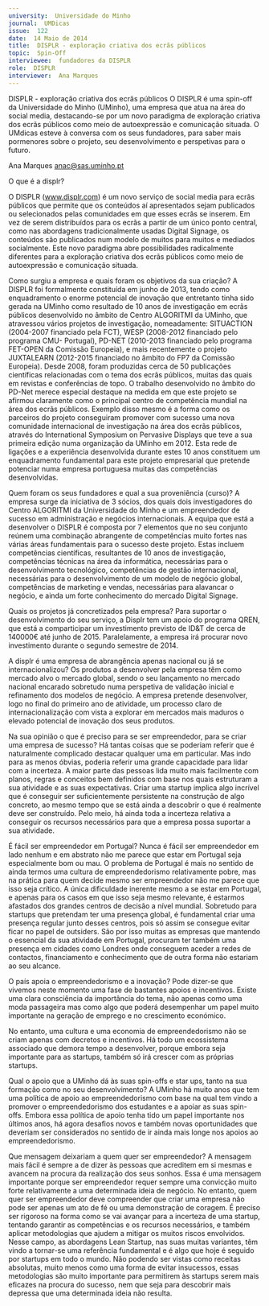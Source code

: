 ```yaml
---
university:  Universidade do Minho
journal:  UMDicas
issue:  122
date:  14 Maio de 2014
title:  DISPLR - exploração criativa dos ecrãs públicos
topic:  Spin-Off
interviewee:  fundadores da DISPLR 
role:  DISPLR
interviewer:  Ana Marques
---
```

 

 DISPLR - exploração criativa dos ecrãs públicos O DISPLR é uma spin-off da Universidade do Minho (UMinho), uma empresa que atua na área do social media, destacando-se por um novo paradigma de exploração criativa dos ecrãs públicos como meio de autoexpressão e comunicação situada. O UMdicas esteve à conversa com os seus fundadores, para saber mais pormenores sobre o projeto, seu desenvolvimento e perspetivas para o futuro.

 Ana Marques 
 anac@sas.uminho.pt 

 O que é a displr?

 O DISPLR (www.displr.com) é um novo serviço de social media para ecrãs públicos que permite que os conteúdos aí apresentados sejam publicados ou selecionados pelas comunidades em que esses ecrãs se inserem. Em vez de serem distribuídos para os ecrãs a partir de um único ponto central, como nas abordagens tradicionalmente usadas Digital Signage, os conteúdos são publicados num modelo de muitos para muitos e mediados socialmente. Este novo paradigma abre possibilidades radicalmente diferentes para a exploração criativa dos ecrãs públicos como meio de autoexpressão e comunicação situada.

 Como surgiu a empresa e quais foram os objetivos da sua criação?
 A DISPLR foi formalmente constituída em junho de 2013, tendo como enquadramento o enorme potencial de inovação que entretanto tinha sido gerada na UMinho como resultado de 10 anos de investigação em ecrãs públicos desenvolvido no âmbito de Centro ALGORITMI da UMinho, que atravessou vários projetos de investigação, nomeadamente: SITUACTION (2004-2007 financiado pela FCT), WESP (2008-2012 financiado pelo programa CMU- Portugal), PD-NET (2010-2013 financiado pelo programa FET-OPEN da Comissão Europeia), e mais recentemente o projeto JUXTALEARN (2012-2015 financiado no âmbito do FP7 da Comissão Europeia). Desde 2008, foram produzidas cerca de 50 publicações científicas relacionadas com o tema dos ecrãs públicos, muitas das quais em revistas e conferências de topo. O trabalho desenvolvido no âmbito do PD-Net merece especial destaque na medida em que este projeto se afirmou claramente como o principal centro de competência mundial na área dos ecrãs públicos. Exemplo disso mesmo é a forma como os parceiros do projeto conseguiram promover com sucesso uma nova comunidade internacional de investigação na área dos ecrãs públicos, através do International Symposium on Pervasive Displays que teve a sua primeira edição numa organização da UMinho em 2012. Esta rede de ligações e a experiência desenvolvida durante estes 10 anos constituem um enquadramento fundamental para este projeto empresarial que pretende potenciar numa empresa portuguesa muitas das competências desenvolvidas.

 Quem foram os seus fundadores e qual a sua proveniência (curso)?
 A empresa surge da iniciativa de 3 sócios, dos quais dois investigadores do Centro ALGORITMI da Universidade do Minho e um empreendedor de sucesso em administração e negócios internacionais.
 A equipa que está a desenvolver o DISPLR é composta por 7 elementos que no seu conjunto reúnem uma combinação abrangente de competências muito fortes nas várias áreas fundamentais para o sucesso deste projeto. Estas incluem competências científicas, resultantes de 10 anos de investigação, competências técnicas na área da informática, necessárias para o desenvolvimento tecnológico, competências de gestão internacional, necessárias para o desenvolvimento de um modelo de negócio global, competências de marketing e vendas, necessárias para alavancar o negócio, e ainda um forte conhecimento do mercado Digital Signage.

 Quais os projetos já concretizados pela empresa?
 Para suportar o desenvolvimento do seu serviço, a Displr tem um apoio do programa QREN, que está a comparticipar um investimento previsto de ID&T de cerca de 140000€ até junho de 2015. Paralelamente, a empresa irá procurar novo investimento durante o segundo semestre de 2014.

 A displr é uma empresa de abrangência apenas nacional ou já se internacionalizou?
 Os produtos a desenvolver pela empresa têm como mercado alvo o mercado global, sendo o seu lançamento no mercado nacional encarado sobretudo numa perspetiva de validação inicial e refinamento dos modelos de negócio. A empresa pretende desenvolver, logo no final do primeiro ano de atividade, um processo claro de internacionalização com vista a explorar em mercados mais maduros o elevado potencial de inovação dos seus produtos.

 Na sua opinião o que é preciso para se ser empreendedor, para se criar uma empresa de sucesso?
 Há tantas coisas que se poderiam referir que é naturalmente complicado destacar qualquer uma em particular. Mas indo para as menos óbvias, poderia referir uma grande capacidade para lidar com a incerteza. A maior parte das pessoas lida muito mais facilmente com planos, regras e conceitos bem definidos com base nos quais estruturam a sua atividade e as suas expectativas. Criar uma startup implica algo incrível que é conseguir ser suficientemente persistente na construção de algo concreto, ao mesmo tempo que se está ainda a descobrir o que é realmente deve ser construído. Pelo meio, há ainda toda a incerteza relativa a conseguir os recursos necessários para que a empresa possa suportar a sua atividade.

 É fácil ser empreendedor em Portugal?
 Nunca é fácil ser empreendedor em lado nenhum e em abstrato não me parece que estar em Portugal seja especialmente bom ou mau. O problema de Portugal é mais no sentido de ainda termos uma cultura de empreendedorismo relativamente pobre, mas na prática para quem decide mesmo ser empreendedor não me parece que isso seja crítico. A única dificuldade inerente mesmo a se estar em Portugal, e apenas para os casos em que isso seja mesmo relevante, é estarmos afastados dos grandes centros de decisão a nível mundial. Sobretudo para startups que pretendam ter uma presença global, é fundamental criar uma presença regular junto desses centros, pois só assim se consegue evitar ficar no papel de outsiders. São por isso muitas as empresas que mantendo o essencial da sua atividade em Portugal, procuram ter também uma presença em cidades como Londres onde conseguem aceder a redes de contactos, financiamento e conhecimento que de outra forma não estariam ao seu alcance.

 O país apoia o empreendedorismo e a inovação?
 Pode dizer-se que vivemos neste momento uma fase de bastantes apoios e incentivos. Existe uma clara consciência da importância do tema, não apenas como uma moda passageira mas como algo que poderá desempenhar um papel muito importante na geração de emprego e no crescimento económico.

 No entanto, uma cultura e uma economia de empreendedorismo não se criam apenas com decretos e incentivos. Há todo um ecossistema associado que demora tempo a desenvolver, porque embora seja importante para as startups, também só irá crescer com as próprias startups.

 Qual o apoio que a UMinho dá às suas spin-offs e star ups, tanto na sua formação como no seu desenvolvimento?
 A UMinho há muito anos que tem uma política de apoio ao empreendedorismo com base na qual tem vindo a promover o empreendedorismo dos estudantes e a apoiar as suas spin-offs. Embora essa política de apoio tenha tido um papel importante nos últimos anos, há agora desafios novos e também novas oportunidades que deveriam ser considerados no sentido de ir ainda mais longe nos apoios ao empreendedorismo.

 Que mensagem deixariam a quem quer ser empreendedor?
 A mensagem mais fácil é sempre a de dizer às pessoas que acreditem em si mesmas e avancem na procura da realização dos seus sonhos. Essa é uma mensagem importante porque ser empreendedor requer sempre uma convicção muito forte relativamente a uma determinada ideia de negócio. No entanto, quem quer ser empreendedor deve compreender que criar uma empresa não pode ser apenas um ato de fé ou uma demonstração de coragem. É preciso ser rigoroso na forma como se vai avançar para a incerteza de uma startup, tentando garantir as competências e os recursos necessários, e também aplicar metodologias que ajudem a mitigar os muitos riscos envolvidos. Nesse campo, as abordagens Lean Startup, nas suas muitas variantes, têm vindo a tornar-se uma referência fundamental e é algo que hoje é seguido por startups em todo o mundo. Não podendo ser vistas como receitas absolutas, muito menos como uma forma de evitar insucessos, essas metodologias são muito importante para permitirem às startups serem mais eficazes na procura do sucesso, nem que seja para descobrir mais depressa que uma determinada ideia não resulta.


